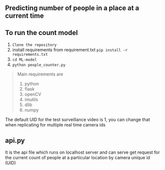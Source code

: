 ## Predicting number of people in a place at a current time

## __To run the count model__

1. ```Clone the repository```
2.  install requirements from requirement.txt ```pip install -r requirements.txt ```
3. ```cd ML-model```
4. ```python people_counter.py``` 

> Main requirements are 
> 1. python
> 2. flask
> 3. openCV
> 4. imutils
> 5. dlib
> 6. numpy

The default UID for the test surveillance video is 1, you can change that when replicating for multiple real time camera ids

## __api.py__
It is the api file which runs on localhost server and can serve get request for the current count of people at a particular location by camera unique id (UID)
